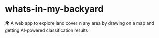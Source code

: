 # whats-in-my-backyard
🌍 A web app to explore land cover in any area by drawing on a map and getting AI-powered classification results
